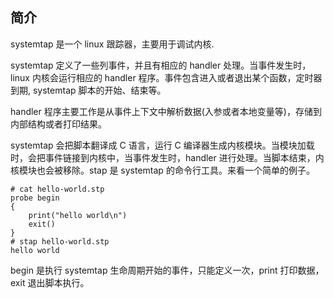 ## 简介
systemtap 是一个 linux 跟踪器，主要用于调试内核.

systemtap 定义了一些列事件，并且有相应的 handler 处理。当事件发生时，linux 内核会运行相应的 handler 程序。事件包含进入或者退出某个函数，定时器到期, systemtap 脚本的开始、结束等。

handler 程序主要工作是从事件上下文中解析数据(入参或者本地变量等)，存储到内部结构或者打印结果。

systemtap 会把脚本翻译成 C 语言，运行 C 编译器生成内核模块。当模块加载时，会把事件链接到内核中，当事件发生时，handler 进行处理。当脚本结束，内核模块也会被移除。stap 是 systemtap 的命令行工具。来看一个简单的例子。

```
# cat hello-world.stp
probe begin
{
    print("hello world\n")
    exit()
}
# stap hello-world.stp
hello world
```
begin 是执行 systemtap 生命周期开始的事件，只能定义一次，print 打印数据，exit 退出脚本执行。

